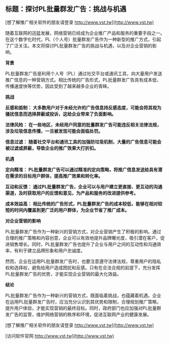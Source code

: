 ## **标题：探讨PL批量群发广告：挑战与机遇**

[想了解推广相关软件的朋友请登录 http://www.vst.tw](http://www.vst.tw)

随着互联网的迅猛发展，网络营销已经成为企业推广产品和服务的重要手段之一。在这个数字化时代，PL（个人号）批量群发广告作为一种新型的推广方式，引起了广泛关注。本文将探讨PL批量群发广告的挑战与机遇，以及对企业营销的影响。

**背景**

PL批量群发广告是利用个人号（PL）通过社交平台或通讯工具，向大量用户发送推广信息的一种营销方式。相比传统的广告形式，PL批量群发广告具有成本低、传播速度快等优势，因此受到了越来越多企业的青睐。

**挑战**

**反感和抵制： 大多数用户对于未经允许的广告信息持反感态度，可能会将其视为骚扰信息而选择屏蔽或投诉，这给企业带来了负面影响。**

**法律风险： 在一些地区，未经用户同意的批量群发广告可能违反相关法律法规，涉及垃圾信息传播，一旦被发现可能会面临处罚。**

**信息过滤： 随着社交平台和通讯工具的加强防垃圾机制，大量的广告信息可能会被过滤或屏蔽，导致企业的推广效果大打折扣。**

**机遇**

**定向精准： PL批量群发广告可以通过精准的定向策略，将推广信息发送给具有潜在需求的目标用户群体，提高推广效果和转化率。**

**互动和反馈： 通过PL批量群发广告，企业可以与用户建立更直接、更互动的沟通渠道，及时获取用户的反馈和意见，为产品和服务的改进提供参考。**

**成本效益高： 相比传统的广告形式，PL批量群发广告的成本较低，能够在相对较短的时间内覆盖到更广泛的用户群体，为企业节省了推广成本。**

**对企业营销的影响**

PL批量群发广告作为一种新兴的营销方式，对企业营销产生了积极的影响。通过合理的推广策略和内容创意，企业可以有效地提升品牌曝光度，吸引潜在客户，促进销售增长。同时，PL批量群发广告也提升了企业与用户之间的互动性和沟通效率，有利于建立品牌形象和用户忠诚度。

然而，企业在运用PL批量群发广告时，也要注意遵守法律法规，尊重用户的隐私权和选择权，避免给用户造成困扰和反感。只有在合法合规的前提下，充分发挥PL批量群发广告的优势，才能实现企业营销的最大化效益。

**结论**

PL批量群发广告作为一种新兴的营销方式，既面临着挑战，也蕴藏着机遇。企业在运用PL批量群发广告时，应当充分认识到其优势和限制，合理规划推广策略，提升用户体验，才能实现营销的最终目标。同时，政府部门也应加强对PL批量群发广告的监管，维护网络营销的秩序和环境，促进互联网产业的健康发展。

[想了解推广相关软件的朋友请登录 http://www.vst.tw](http://www.vst.tw)


[访问软件官网 http://www.vst.tw](http://www.vst.tw)

